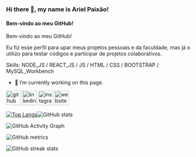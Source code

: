 ### Hi there 👋, my name is Ariel Paixão!
#### Bem-vindo ao meu GitHub! 
Bem-vindo ao meu GitHub!

Eu fiz esse perfil para upar meus projetos pessoais e da faculdade, mas já o utilizo para testar códigos e participar de projetos colaborativos. 

Skills: NODE_JS / REACT_JS / JS / HTML / CSS / BOOTSTRAP / MySQL_Workbench  

- 🔭 I’m currently working on this page. 

[<img src='https://cdn.jsdelivr.net/npm/simple-icons@3.0.1/icons/github.svg' alt='github' height='40'>](https://github.com/paixaoariellll)  [<img src='https://cdn.jsdelivr.net/npm/simple-icons@3.0.1/icons/linkedin.svg' alt='linkedin' height='40'>](https://www.linkedin.com/in/https://www.linkedin.com/in/ariel-paixao//)  [<img src='https://cdn.jsdelivr.net/npm/simple-icons@3.0.1/icons/instagram.svg' alt='instagram' height='40'>](https://www.instagram.com/https://www.instagram.com/ariel.paixaao//)  [<img src='https://cdn.jsdelivr.net/npm/simple-icons@3.0.1/icons/icloud.svg' alt='website' height='40'>](https://ariel-portifolio-on.vercel.app)  

[![Top Langs](https://github-readme-stats.vercel.app/api/top-langs/?username=paixaoariellll)](https://github.com/anuraghazra/github-readme-stats)![GitHub stats](https://github-readme-stats.vercel.app/api?username=paixaoariellll&show_icons=true)  

![GitHub Activity Graph](https://activity-graph.herokuapp.com/graph?username=paixaoariellll)  

![GitHub metrics](https://metrics.lecoq.io/paixaoariellll)  

![GitHub streak stats](https://github-readme-streak-stats.herokuapp.com/?user=paixaoariellll)  

